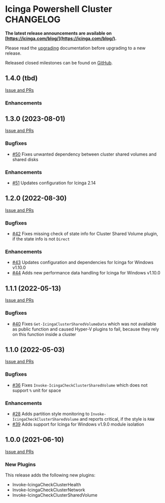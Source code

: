 # Icinga Powershell Cluster CHANGELOG
**The latest release announcements are available on [https://icinga.com/blog/](https://icinga.com/blog/).**

Please read the [upgrading](30-Upgrading-Plugins.md)
documentation before upgrading to a new release.

Released closed milestones can be found on [GitHub](https://github.com/Icinga/icinga-powershell-cluster/milestones?state=closed).

## 1.4.0 (tbd)

[Issue and PRs](https://github.com/Icinga/icinga-powershell-cluster/milestone/6?closed=1)

### Enhancements

## 1.3.0 (2023-08-01)

[Issue and PRs](https://github.com/Icinga/icinga-powershell-cluster/milestone/5?closed=1)

### Bugfixes

* [#50](https://github.com/Icinga/icinga-powershell-cluster/pull/50) Fixes unwanted dependency between cluster shared volumes and shared disks

### Enhancements

* [#51](https://github.com/Icinga/icinga-powershell-cluster/pull/51) Updates configuration for Icinga 2.14

## 1.2.0 (2022-08-30)

[Issue and PRs](https://github.com/Icinga/icinga-powershell-cluster/milestone/4?closed=1)

### Bugfixes

* [#42](https://github.com/Icinga/icinga-powershell-cluster/pull/42) Fixes missing check of state info for Cluster Shared Volume plugin, if the state info is not `Direct`

### Enhancements

* [#43](https://github.com/Icinga/icinga-powershell-cluster/pull/43) Updates configuration and dependencies for Icinga for Windows v1.10.0
* [#44](https://github.com/Icinga/icinga-powershell-cluster/pull/44) Adds new performance data handling for Icinga for Windows v1.10.0

## 1.1.1 (2022-05-13)

[Issue and PRs](https://github.com/Icinga/icinga-powershell-cluster/milestone/3?closed=1)

### Bugfixes

* [#40](https://github.com/Icinga/icinga-powershell-cluster/issues/40) Fixes `Get-IcingaClusterSharedVolumeData` which was not available as public function and caused Hyper-V plugins to fail, because they rely on this function inside a cluster

## 1.1.0 (2022-05-03)

[Issue and PRs](https://github.com/Icinga/icinga-powershell-cluster/milestone/2?closed=1)

### Bugfixes

* [#36](https://github.com/Icinga/icinga-powershell-cluster/issues/36) Fixes `Invoke-IcingaCheckClusterSharedVolume` which does not support `%` unit for space

### Enhancements

* [#28](https://github.com/Icinga/icinga-powershell-cluster/issues/28) Adds partition style monitoring to `Invoke-IcingaCheckClusterSharedVolume` and reports critical, if the style is `RAW`
* [#39](https://github.com/Icinga/icinga-powershell-cluster/pull/39) Adds support for Icinga for Windows v1.9.0 module isolation

## 1.0.0 (2021-06-10)

[Issue and PRs](https://github.com/Icinga/icinga-powershell-cluster/milestone/1?closed=1)

### New Plugins

This release adds the following new plugins:

* Invoke-IcingaCheckClusterHealth
* Invoke-IcingaCheckClusterNetwork
* Invoke-IcingaCheckClusterSharedVolume
